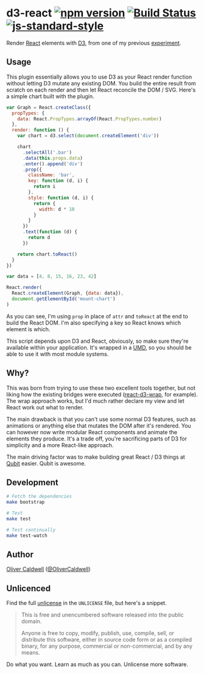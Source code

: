 # d3-react [![npm version](https://badge.fury.io/js/d3-react.svg)](http://badge.fury.io/js/d3-react) [![Build Status](https://travis-ci.org/Olical/d3-react.svg?branch=master)](https://travis-ci.org/Olical/d3-react) [![js-standard-style](https://img.shields.io/badge/code%20style-standard-brightgreen.svg?style=flat)](https://github.com/feross/standard)

Render [React][] elements with [D3][], from one of my previous [experiment][d3-lab].

## Usage

This plugin essentially allows you to use D3 as your React render function without letting D3 mutate any existing DOM. You build the entire result from scratch on each render and then let React reconcile the DOM / SVG. Here's a simple chart built with the plugin.

```javascript
var Graph = React.createClass({
  propTypes: {
    data: React.PropTypes.arrayOf(React.PropTypes.number)
  },
  render: function () {
    var chart = d3.select(document.createElement('div'))

    chart
      .selectAll('.bar')
      .data(this.props.data)
      .enter().append('div')
      .prop({
        className: 'bar',
        key: function (d, i) {
          return i
        },
        style: function (d, i) {
          return {
            width: d * 10
          }
        }
      })
      .text(function (d) {
        return d
      })

    return chart.toReact()
  }
})

var data = [4, 8, 15, 16, 23, 42]

React.render(
  React.createElement(Graph, {data: data}),
  document.getElementById('mount-chart')
)
```

As you can see, I'm using `prop` in place of `attr` and `toReact` at the end to build the React DOM. I'm also specifying a key so React knows which element is which.

This script depends upon D3 and React, obviously, so make sure they're available within your application. It's wrapped in a [UMD][], so you should be able to use it with most module systems.

## Why?

This was born from trying to use these two excellent tools together, but not liking how the existing bridges were executed ([react-d3-wrap][], for example). The wrap approach works, but I'd much rather declare my view and let React work out what to render.

The main drawback is that you can't use some normal D3 features, such as animations or anything else that mutates the DOM after it's rendered. You can however now write modular React components and animate the elements they produce. It's a trade off, you're sacrificing parts of D3 for simplicity and a more React-like approach.

The main driving factor was to make building great React / D3 things at [Qubit][] easier. Qubit is awesome.

## Development

```bash
# Fetch the dependencies
make bootstrap

# Test
make test

# Test continually
make test-watch
```

## Author

[Oliver Caldwell][author-site] ([@OliverCaldwell][author-twitter])

## Unlicenced

Find the full [unlicense][] in the `UNLICENSE` file, but here's a snippet.

>This is free and unencumbered software released into the public domain.
>
>Anyone is free to copy, modify, publish, use, compile, sell, or distribute this software, either in source code form or as a compiled binary, for any purpose, commercial or non-commercial, and by any means.

Do what you want. Learn as much as you can. Unlicense more software.

[unlicense]: http://unlicense.org/
[author-site]: http://oli.me.uk/
[author-twitter]: https://twitter.com/OliverCaldwell
[d3]: http://d3js.org/
[react]: http://facebook.github.io/react/
[d3-lab]: http://lab.oli.me.uk/d3-to-react/
[react-d3-wrap]: https://www.npmjs.com/package/react-d3-wrap
[qubit]: http://www.qubit.com/
[umd]: https://github.com/umdjs/umd
